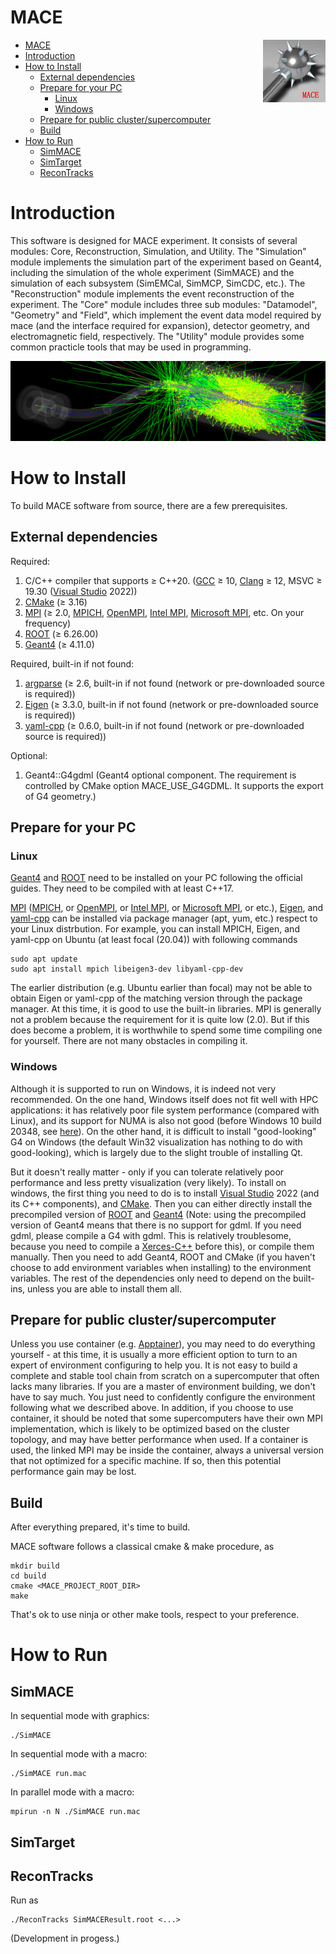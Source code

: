 # MACE

<img align="right" src="document/picture/MACE_logo_100x100.png"/>

- [MACE](#mace)
- [Introduction](#introduction)
- [How to Install](#how-to-install)
  - [External dependencies](#external-dependencies)
  - [Prepare for your PC](#prepare-for-your-pc)
    - [Linux](#linux)
    - [Windows](#windows)
  - [Prepare for public cluster/supercomputer](#prepare-for-public-clustersupercomputer)
  - [Build](#build)
- [How to Run](#how-to-run)
  - [SimMACE](#simmace)
  - [SimTarget](#simtarget)
  - [ReconTracks](#recontracks)

# Introduction

This software is designed for MACE experiment. It consists of several modules: Core, Reconstruction, Simulation, and Utility. The "Simulation" module implements the simulation part of the experiment based on Geant4, including the simulation of the whole experiment (SimMACE) and the simulation of each subsystem (SimEMCal, SimMCP, SimCDC, etc.). The "Reconstruction" module implements the event reconstruction of the experiment. The "Core" module includes three sub modules: "Datamodel", "Geometry" and "Field", which implement the event data model required by mace (and the interface required for expansion), detector geometry, and electromagnetic field, respectively. The "Utility" module provides some common practicle tools that may be used in programming.

![SimMACE](document/picture/MACE_sim.png)

# How to Install

To build MACE software from source, there are a few prerequisites.

## External dependencies

Required:

1. C/C++ compiler that supports ≥ C++20. ([GCC](https://gcc.gnu.org/) ≥ 10, [Clang](https://clang.llvm.org/) ≥ 12, MSVC ≥ 19.30 ([Visual Studio](https://visualstudio.microsoft.com/) 2022))
2. [CMake](https://cmake.org/) (≥ 3.16)
3. [MPI](https://www.mpi-forum.org/) (≥ 2.0, [MPICH](https://www.mpich.org/), [OpenMPI](https://www.open-mpi.org/), [Intel MPI](https://www.intel.cn/content/www/cn/zh/developer/tools/oneapi/mpi-library.html), [Microsoft MPI](https://github.com/Microsoft/Microsoft-MPI), etc. On your frequency)
4. [ROOT](https://root.cern/) (≥ 6.26.00)
5. [Geant4](https://geant4.web.cern.ch/) (≥ 4.11.0)

Required, built-in if not found:

1. [argparse](https://github.com/p-ranav/argparse) (≥ 2.6, built-in if not found (network or pre-downloaded source is required))
2. [Eigen](https://eigen.tuxfamily.org/) (≥ 3.3.0, built-in if not found (network or pre-downloaded source is required))
3. [yaml-cpp](https://github.com/jbeder/yaml-cpp) (≥ 0.6.0, built-in if not found (network or pre-downloaded source is required))

Optional:

1. Geant4::G4gdml (Geant4 optional component. The requirement is controlled by CMake option MACE_USE_G4GDML. It supports the export of G4 geometry.)

## Prepare for your PC  

### Linux

[Geant4](https://geant4.web.cern.ch/) and [ROOT](https://root.cern/) need to be installed on your PC following the official guides. They need to be compiled with at least C++17.

[MPI](https://www.mpi-forum.org/) ([MPICH](https://www.mpich.org/), or [OpenMPI](https://www.open-mpi.org/), or [Intel MPI](https://www.intel.cn/content/www/cn/zh/developer/tools/oneapi/mpi-library.html), or [Microsoft MPI](https://github.com/Microsoft/Microsoft-MPI), or etc.), [Eigen](https://eigen.tuxfamily.org/), and [yaml-cpp](https://github.com/jbeder/yaml-cpp) can be installed via package manager (apt, yum, etc.) respect to your Linux distrbution. For example, you can install MPICH, Eigen, and yaml-cpp on Ubuntu (at least focal (20.04)) with following commands

```shell
sudo apt update
sudo apt install mpich libeigen3-dev libyaml-cpp-dev
```

The earlier distribution (e.g. Ubuntu earlier than focal) may not be able to obtain Eigen or yaml-cpp of the matching version through the package manager. At this time, it is good to use the built-in libraries. MPI is generally not a problem because the requirement for it is quite low (2.0). But if this does become a problem, it is worthwhile to spend some time compiling one for yourself. There are not many obstacles in compiling it.

### Windows

Although it is supported to run on Windows, it is indeed not very recommended. On the one hand, Windows itself does not fit well with HPC applications: it has relatively poor file system performance (compared with Linux), and its support for NUMA is also not good (before Windows 10 build 20348, see [here](https://docs.microsoft.com/en-us/Windows/win32/procthread/numa-support#numa-support-on-systems-with-more-than-64-logical-processors)). On the other hand, it is difficult to install "good-looking" G4 on Windows (the default Win32 visualization has nothing to do with good-looking), which is largely due to the slight trouble of installing Qt.

But it doesn't really matter - only if you can tolerate relatively poor performance and less pretty visualization (very likely). To install on windows, the first thing you need to do is to install [Visual Studio](https://visualstudio.microsoft.com/) 2022 (and its C++ components), and [CMake](https://cmake.org/). Then you can either directly install the precompiled version of [ROOT](https://root.cern/) and [Geant4](https://geant4.web.cern.ch/) (Note: using the precompiled version of Geant4 means that there is no support for gdml. If you need gdml, please compile a G4 with gdml. This is relatively troublesome, because you need to compile a [Xerces-C++](https://xerces.apache.org/xerces-c/) before this), or compile them manually. Then you need to add Geant4, ROOT and CMake (if you haven't choose to add environment variables when installing) to the environment variables. The rest of the dependencies only need to depend on the built-ins, unless you are able to install them all.

## Prepare for public cluster/supercomputer  

Unless you use container (e.g. [Apptainer](http://apptainer.org/)), you may need to do everything yourself - at this time, it is usually a more efficient option to turn to an expert of environment configuring to help you. It is not easy to build a complete and stable tool chain from scratch on a supercomputer that often lacks many libraries. If you are a master of environment building, we don't have to say much. You just need to confidently configure the environment following what we described above. In addition, if you choose to use container, it should be noted that some supercomputers have their own MPI implementation, which is likely to be optimized based on the cluster topology, and may have better performance when used. If a container is used, the linked MPI may be inside the container, always a universal version that not optimized for a specific machine. If so, then this potential performance gain may be lost.

## Build

After everything prepared, it's time to build.  

MACE software follows a classical cmake & make procedure, as

```shell
mkdir build
cd build
cmake <MACE_PROJECT_ROOT_DIR>
make
```

That's ok to use ninja or other make tools, respect to your preference.  

# How to Run

## SimMACE

In sequential mode with graphics:

```shell
./SimMACE
```

In sequential mode with a macro:

```shell
./SimMACE run.mac
```

In parallel mode with a macro:

```shell
mpirun -n N ./SimMACE run.mac
```

## SimTarget



## ReconTracks

Run as

```shell
./ReconTracks SimMACEResult.root <...>
```

(Development in progess.)
